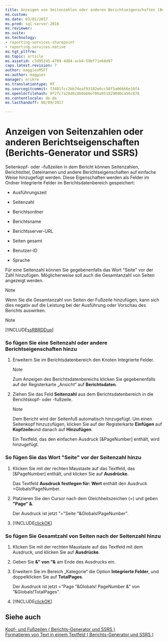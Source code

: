 ```yaml
---
title: Anzeigen von Seitenzahlen oder anderen Berichtseigenschaften (Berichts-Generator und SSRS) | Microsoft Docs
ms.custom: 
ms.date: 03/01/2017
ms.prod: sql-server-2016
ms.reviewer: 
ms.suite: 
ms.technology:
- reporting-services-sharepoint
- reporting-services-native
ms.tgt_pltfrm: 
ms.topic: article
ms.assetid: c7d95245-4709-4d04-acb4-59bf71e60d97
caps.latest.revision: 7
author: maggiesMSFT
ms.author: maggies
manager: erikre
ms.translationtype: MT
ms.sourcegitcommit: f3481fcc2bb74eaf93182e6cc58f5a06666e10f4
ms.openlocfilehash: 0f2fc7a28d8c8b0a66e706a9518290d0ca56c876
ms.contentlocale: de-de
ms.lasthandoff: 08/09/2017

---
```

# <a name="display-page-numbers-or-other-report-properties-report-builder-and-ssrs"></a>Anzeigen von Seitenzahlen oder anderen Berichtseigenschaften (Berichts-Generator und SSRS)
  Seitenkopf- oder –fußzeilen in dem Bericht können Seitenzahlen, Berichtstitel, Dateinamen und andere Berichtseigenschaften auf einfache Weise hinzugefügt werden. Diese Eigenschaften werden als Felder im Ordner Integrierte Felder im Berichtsdatenbereich gespeichert:  
  
-   Ausführungszeit  
  
-   Seitenzahl  
  
-   Berichtsordner  
  
-   Berichtsname  
  
-   Berichtsserver-URL  
  
-   Seiten gesamt  
  
-   Benutzer-ID  
  
-   Sprache  
  
 Für eine Seitenzahl können Sie gegebenenfalls das Wort "Seite" vor der Zahl hinzufügen. Möglicherweise soll auch die Gesamtanzahl von Seiten angezeigt werden.  
  
> [!NOTE]  
>  Wenn Sie die Gesamtanzahl von Seiten der Fußzeile hinzufügen, kann sich dies negativ auf die Leistung bei der Ausführung oder Vorschau des Berichts auswirken.  
  
> [!NOTE]  
>  [!INCLUDE[ssRBRDDup](../../includes/ssrbrddup-md.md)]  
  
### <a name="to-add-a-page-number-or-other-report-properties"></a>So fügen Sie eine Seitenzahl oder andere Berichtseigenschaften hinzu  
  
1.  Erweitern Sie im Berichtsdatenbereich den Knoten Integrierte Felder.  
  
    > [!NOTE]  
    >  Zum Anzeigen des Berichtsdatenbereichs klicken Sie gegebenenfalls auf der Registerkarte „Ansicht“ auf **Berichtsdaten**.  
  
2.  Ziehen Sie das Feld **Seitenzahl** aus dem Berichtsdatenbereich in die Berichtskopf- oder -fußzeile.  
  
    > [!NOTE]  
    >  Dem Bericht wird der Seitenfuß automatisch hinzugefügt. Um einen Seitenkopf hinzuzufügen, klicken Sie auf der Registerkarte **Einfügen** auf **Kopfzeile**und danach auf **Hinzufügen**.  
    >   
    >  Ein Textfeld, das den einfachen Ausdruck [&PageNumber] enthält, wird hinzugefügt.  
  
### <a name="to-add-the-word-page-before-the-page-number"></a>So fügen Sie das Wort "Seite" vor der Seitenzahl hinzu  
  
1.  Klicken Sie mit der rechten Maustaste auf das Textfeld, das [&PageNumber] enthält, und klicken Sie auf **Ausdrücke**.  
  
     Das Textfeld **Ausdruck festlegen für: Wert** enthält den Ausdruck =Globals!PageNumber.  
  
2.  Platzieren Sie den Cursor nach dem Gleichheitszeichen (=) und geben **"Page" &**.  
  
     Der Ausdruck ist jetzt "="Seite "&Globals!PageNumber".  
  
3.  [!INCLUDE[clickOK](../../includes/clickok-md.md)]  
  
### <a name="to-add-total-number-of-pages-after-the-page-number"></a>So fügen Sie Gesamtzahl von Seiten nach der Seitenzahl hinzu  
  
1.  Klicken Sie mit der rechten Maustaste auf das Textfeld mit dem Ausdruck, und klicken Sie auf **Ausdrücke**.  
  
2.  Geben Sie **&" von "&** am Ende des Ausdrucks ein.  
  
3.  Erweitern Sie im Bereich „Kategorie“ die Option **Integrierte Felder**, und doppelklicken Sie auf **TotalPages**.  
  
     Der Ausdruck ist jetzt ="Page "&Globals! PageNumber &" von "&Globals!TotalPages".  
  
4.  [!INCLUDE[clickOK](../../includes/clickok-md.md)]  
  
## <a name="see-also"></a>Siehe auch  
 [Kopf- und Fußzeilen &#40; Berichts-Generator und SSRS &#41;](../../reporting-services/report-design/page-headers-and-footers-report-builder-and-ssrs.md)   
 [Formatieren von Text in einem Textfeld &#40; Berichts-Generator und SSRS &#41;](../../reporting-services/report-design/format-text-in-a-text-box-report-builder-and-ssrs.md)  
  
  
